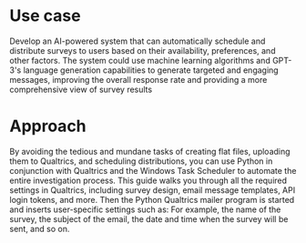 # Use case
Develop an AI-powered system that can automatically schedule and distribute surveys to users based on their availability, preferences, and other factors. The system could use machine learning algorithms and GPT-3's language generation capabilities to generate targeted and engaging messages, improving the overall response rate and providing a more comprehensive view of survey results

# Approach
By avoiding the tedious and mundane tasks of creating flat files, uploading them to Qualtrics, and scheduling distributions, you can use Python in conjunction with Qualtrics and the Windows Task Scheduler to automate the entire investigation process. This guide walks you through all the required settings in Qualtrics, including survey design, email message templates, API login tokens, and more. Then the Python Qualtrics mailer program is started and inserts user-specific settings such as: For example, the name of the survey, the subject of the email, the date and time when the survey will be sent, and so on.
